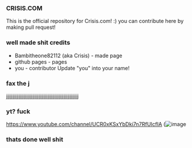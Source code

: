 ### CRISIS.COM
This is the official repository for Crisis.com! :) you can contribute here by making pull request!
### well made shit credits
- Bambitheone82112 (aka Crisis) - made page
- github pages - pages
- you - contributor
Update "you" into your name!
### fax the j
jjjjjjjjjjjjjjjjjjjjjjjjjjjjjjjjjjjjjjjjjjjjjjjjjjjjjjjjjj
### yt? fuck
https://www.youtube.com/channel/UCR0xKSxYbDki7n7RfUIcfIA
(![image](https://user-images.githubusercontent.com/102416852/183249642-54b1940a-8616-47b5-8572-7af2f10a3e2e.png)
### thats done well shit
